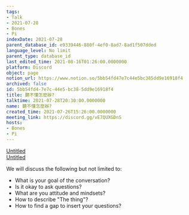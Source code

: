 ```yaml
---
tags:
- Talk
- 2021-07-28
- Bones
- Pi
indexDate: 2021-07-28
parent_database_id: e9339446-880f-4ef0-8ad7-8ad1f507dded
language_level: No limit
parent_type: database_id
last_edited_time: 2021-08-16T01:26:00.0000000
platform: Discord
object: page
notion_url: https://www.notion.so/5bb54fd47e7c44e5bc385dd9e16918f4
archived: false
id: 5bb54fd4-7e7c-44e5-bc38-5dd9e16918f4
title: 聽不懂怎麼辦?
talktime: 2021-07-28T20:30:00.0000000
name: 聽不懂怎麼辦?
created_time: 2021-07-26T15:26:00.0000000
meeting_link: https://discord.gg/vE7QUXGDnS
hosts:
- Bones
- Pi
---
```




[Untitled](https://www.notion.so/12c4a9e645d54aefa860b5f927a0b220)   
[Untitled](https://www.notion.so/482e61b02b9c4456b2b4fe86bb7544c6)   


We will discuss the following but not limited to:
   - What is your goal of the conversation?
   - Is it okay to ask questions?
   - What are you attitude and mindsets?
   - How to describe "The thing"?
   - How to find a gap to insert your questions?






